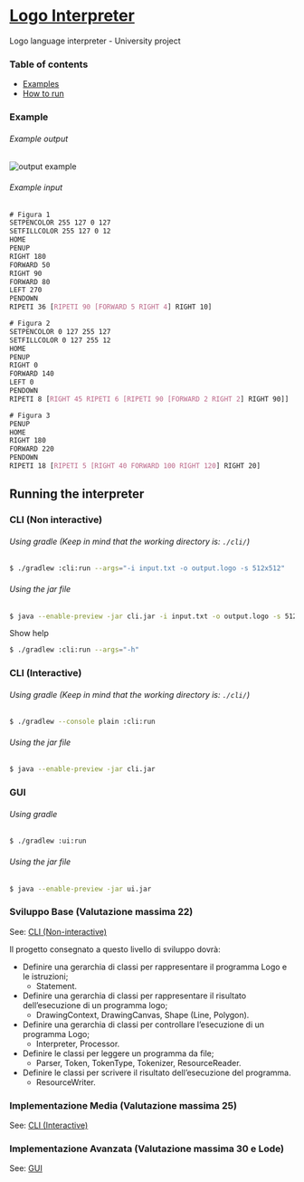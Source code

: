 # [Logo Interpreter](https://github.com/AlexDicy/logo-interpreter)
Logo language interpreter - University project

### Table of contents
* [Examples](#example-output)
* [How to run](#running-the-interpreter)

### Example
###### Example output
![output example](https://user-images.githubusercontent.com/11839341/175091608-f598db64-9b4a-48c0-b092-93f418987657.png)
###### Example input
```css
# Figura 1
SETPENCOLOR 255 127 0 127
SETFILLCOLOR 255 127 0 12
HOME
PENUP
RIGHT 180
FORWARD 50
RIGHT 90
FORWARD 80
LEFT 270
PENDOWN
RIPETI 36 [RIPETI 90 [FORWARD 5 RIGHT 4] RIGHT 10]

# Figura 2
SETPENCOLOR 0 127 255 127
SETFILLCOLOR 0 127 255 12
HOME
PENUP
RIGHT 0
FORWARD 140
LEFT 0
PENDOWN
RIPETI 8 [RIGHT 45 RIPETI 6 [RIPETI 90 [FORWARD 2 RIGHT 2] RIGHT 90]]

# Figura 3
PENUP
HOME
RIGHT 180
FORWARD 220
PENDOWN
RIPETI 18 [RIPETI 5 [RIGHT 40 FORWARD 100 RIGHT 120] RIGHT 20]
```

## Running the interpreter
### CLI (Non interactive)
###### Using gradle (Keep in mind that the working directory is: `./cli/`)
```bash
$ ./gradlew :cli:run --args="-i input.txt -o output.logo -s 512x512"
```
###### Using the jar file
```bash
$ java --enable-preview -jar cli.jar -i input.txt -o output.logo -s 512x512
```
Show help
```bash
$ ./gradlew :cli:run --args="-h"
```
### CLI (Interactive)
###### Using gradle (Keep in mind that the working directory is: `./cli/`)
```bash
$ ./gradlew --console plain :cli:run
```
###### Using the jar file
```bash
$ java --enable-preview -jar cli.jar
```
### GUI
###### Using gradle
```bash
$ ./gradlew :ui:run
```
###### Using the jar file
```bash
$ java --enable-preview -jar ui.jar
```

### Sviluppo Base (Valutazione massima 22)
See: [CLI (Non-interactive)](#cli-non-interactive)

Il progetto consegnato a questo livello di sviluppo dovrà:
- Definire una gerarchia di classi per rappresentare il programma Logo e le istruzioni;
  - Statement.
- Definire una gerarchia di classi per rappresentare il risultato dell’esecuzione di un programma logo;
  - DrawingContext, DrawingCanvas, Shape (Line, Polygon).
- Definire una gerarchia di classi per controllare l’esecuzione di un programma Logo;
  - Interpreter, Processor.
- Definire le classi per leggere un programma da file;
  - Parser, Token, TokenType, Tokenizer, ResourceReader.
- Definire le classi per scrivere il risultato dell’esecuzione del programma.
  - ResourceWriter.

### Implementazione Media (Valutazione massima 25)
See: [CLI (Interactive)](#cli-interactive)

### Implementazione Avanzata (Valutazione massima 30 e Lode)
See: [GUI](#gui)
